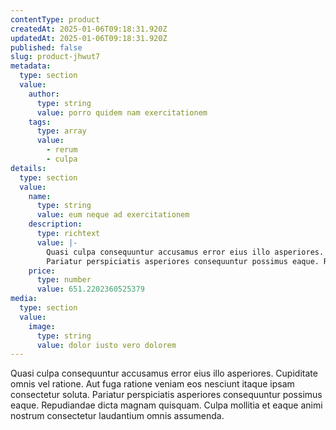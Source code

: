 ```yaml
---
contentType: product
createdAt: 2025-01-06T09:18:31.920Z
updatedAt: 2025-01-06T09:18:31.920Z
published: false
slug: product-jhwut7
metadata:
  type: section
  value:
    author:
      type: string
      value: porro quidem nam exercitationem
    tags:
      type: array
      value:
        - rerum
        - culpa
details:
  type: section
  value:
    name:
      type: string
      value: eum neque ad exercitationem
    description:
      type: richtext
      value: |-
        Quasi culpa consequuntur accusamus error eius illo asperiores. Cupiditate omnis vel ratione. Aut fuga ratione veniam eos nesciunt itaque ipsam consectetur soluta.
        Pariatur perspiciatis asperiores consequuntur possimus eaque. Repudiandae dicta magnam quisquam. Culpa mollitia et eaque animi nostrum consectetur laudantium omnis assumenda.
    price:
      type: number
      value: 651.2202360525379
media:
  type: section
  value:
    image:
      type: string
      value: dolor iusto vero dolorem
---
```


Quasi culpa consequuntur accusamus error eius illo asperiores. Cupiditate omnis vel ratione. Aut fuga ratione veniam eos nesciunt itaque ipsam consectetur soluta.
Pariatur perspiciatis asperiores consequuntur possimus eaque. Repudiandae dicta magnam quisquam. Culpa mollitia et eaque animi nostrum consectetur laudantium omnis assumenda.